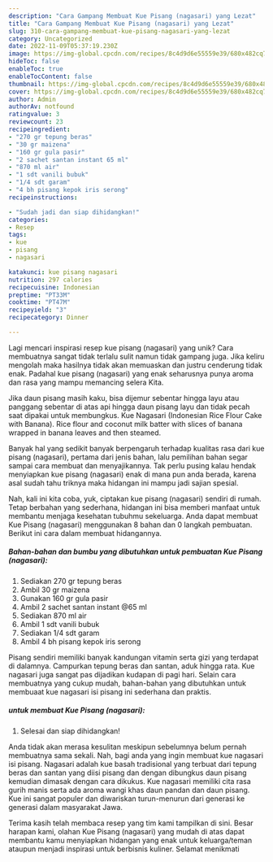 ```yaml
---
description: "Cara Gampang Membuat Kue Pisang (nagasari) yang Lezat"
title: "Cara Gampang Membuat Kue Pisang (nagasari) yang Lezat"
slug: 310-cara-gampang-membuat-kue-pisang-nagasari-yang-lezat
category: Uncategorized
date: 2022-11-09T05:37:19.230Z
image: https://img-global.cpcdn.com/recipes/8c4d9d6e55559e39/680x482cq70/kue-pisang-nagasari-foto-resep-utama.jpg
hideToc: false
enableToc: true
enableTocContent: false
thumbnail: https://img-global.cpcdn.com/recipes/8c4d9d6e55559e39/680x482cq70/kue-pisang-nagasari-foto-resep-utama.jpg
cover: https://img-global.cpcdn.com/recipes/8c4d9d6e55559e39/680x482cq70/kue-pisang-nagasari-foto-resep-utama.jpg
author: Admin
authorAv: notfound
ratingvalue: 3
reviewcount: 23
recipeingredient:
- "270 gr tepung beras"
- "30 gr maizena"
- "160 gr gula pasir"
- "2 sachet santan instant 65 ml"
- "870 ml air"
- "1 sdt vanili bubuk"
- "1/4 sdt garam"
- "4 bh pisang kepok iris serong"
recipeinstructions:

- "Sudah jadi dan siap dihidangkan!"
categories:
- Resep
tags:
- kue
- pisang
- nagasari

katakunci: kue pisang nagasari 
nutrition: 297 calories
recipecuisine: Indonesian
preptime: "PT33M"
cooktime: "PT47M"
recipeyield: "3"
recipecategory: Dinner

---
```





Lagi mencari inspirasi resep kue pisang (nagasari) yang unik? Cara membuatnya sangat tidak terlalu sulit namun tidak gampang juga. Jika keliru mengolah maka hasilnya tidak akan memuaskan dan justru cenderung tidak enak. Padahal kue pisang (nagasari) yang enak seharusnya punya aroma dan rasa yang mampu memancing selera Kita.





Jika daun pisang masih kaku, bisa dijemur sebentar hingga layu atau panggang sebentar di atas api hingga daun pisang layu dan tidak pecah saat dipakai untuk membungkus. Kue Nagasari (Indonesian Rice Flour Cake with Banana). Rice flour and coconut milk batter with slices of banana wrapped in banana leaves and then steamed.

Banyak hal yang sedikit banyak berpengaruh terhadap kualitas rasa dari kue pisang (nagasari), pertama dari jenis bahan, lalu pemilihan bahan segar sampai cara membuat dan menyajikannya. Tak perlu pusing kalau hendak menyiapkan kue pisang (nagasari) enak di mana pun anda berada, karena asal sudah tahu triknya maka hidangan ini mampu jadi sajian spesial.






Nah, kali ini kita coba, yuk, ciptakan kue pisang (nagasari) sendiri di rumah. Tetap berbahan yang sederhana, hidangan ini bisa memberi manfaat untuk membantu menjaga kesehatan tubuhmu sekeluarga. Anda dapat membuat Kue Pisang (nagasari) menggunakan 8 bahan dan 0 langkah pembuatan. Berikut ini cara dalam membuat hidangannya.

<!--inarticleads1-->

##### Bahan-bahan dan bumbu yang dibutuhkan untuk pembuatan Kue Pisang (nagasari):

1. Sediakan 270 gr tepung beras
1. Ambil 30 gr maizena
1. Gunakan 160 gr gula pasir
1. Ambil 2 sachet santan instant @65 ml
1. Sediakan 870 ml air
1. Ambil 1 sdt vanili bubuk
1. Sediakan 1/4 sdt garam
1. Ambil 4 bh pisang kepok iris serong


Pisang sendiri memiliki banyak kandungan vitamin serta gizi yang terdapat di dalamnya. Campurkan tepung beras dan santan, aduk hingga rata. Kue nagasari juga sangat pas dijadikan kudapan di pagi hari. Selain cara membuatnya yang cukup mudah, bahan-bahan yang dibutuhkan untuk membuaat kue nagasari isi pisang ini sederhana dan praktis. 

<!--inarticleads2-->

#####  untuk membuat Kue Pisang (nagasari):


1. Selesai dan siap dihidangkan!

Anda tidak akan merasa kesulitan meskipun sebelumnya belum pernah membuatnya sama sekali. Nah, bagi anda yang ingin membuat kue nagasari isi pisang. Nagasari adalah kue basah tradisional yang terbuat dari tepung beras dan santan yang diisi pisang dan dengan dibungkus daun pisang kemudian dimasak dengan cara dikukus. Kue nagasari memiliki cita rasa gurih manis serta ada aroma wangi khas daun pandan dan daun pisang. Kue ini sangat populer dan diwariskan turun-menurun dari generasi ke generasi dalam masyarakat Jawa. 

Terima kasih telah membaca resep yang tim kami tampilkan di sini. Besar harapan kami, olahan Kue Pisang (nagasari) yang mudah di atas dapat membantu kamu menyiapkan hidangan yang enak untuk keluarga/teman ataupun menjadi inspirasi untuk berbisnis kuliner. Selamat menikmati
